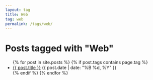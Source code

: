 ```yaml
---
layout: tag
title: Web
tag: web
permalink: /tags/web/
---
```

<h1>Posts tagged with "Web"</h1>
<ul>
  {% for post in site.posts %}
    {% if post.tags contains page.tag %}
      <li>
        <a href="{{ post.url | relative_url }}">{{ post.title }}</a>
        <span>{{ post.date | date: "%B %d, %Y" }}</span>
      </li>
    {% endif %}
  {% endfor %}
</ul>
